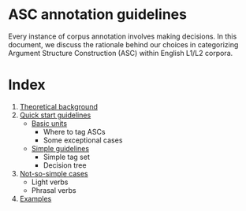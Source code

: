 # ASC annotation guidelines

Every instance of corpus annotation involves making decisions. 
In this document, we discuss the rationale behind our choices in categorizing Argument Structure Construction (ASC) within English L1/L2 corpora.

# Index
1. [Theoretical background](https://hksung.github.io/ASC-annotation-guidelines/1_TB/#theoretical-background)
2. [Quick start guidelines](https://hksung.github.io/ASC-annotation-guidelines/2_QSG/#quick-start-guides)
    - [Basic units](https://hksung.github.io/ASC-annotation-guidelines/2_QSG/1.%20Basic%20unit.html#basic-unit) 
        - Where to tag ASCs
        - Some exceptional cases
    - [Simple guidelines](https://hksung.github.io/ASC-annotation-guidelines/2_QSG/2.%20Simple%20guidelines.html#simple-guideline)
        - Simple tag set
        - Decision tree 
3. [Not-so-simple cases](https://hksung.github.io/ASC-annotation-guidelines/3_NSSC/#not-so-simple-cases)
    - Light verbs
    - Phrasal verbs
4. [Examples](https://hksung.github.io/ASC-annotation-guidelines/4_AE/#examples)
